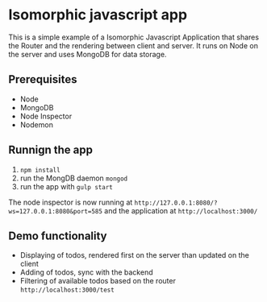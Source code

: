 # Isomorphic javascript app

This is a simple example of a Isomorphic Javascript Application that shares the Router and the rendering between client and server. It runs on Node on the server and uses MongoDB for data storage.

## Prerequisites
- Node
- MongoDB
- Node Inspector
- Nodemon

## Runnign the app
1. ```npm install```
2. run the MongDB daemon ```mongod```
3. run the app with ```gulp start```

The node inspector is now running at ```http://127.0.0.1:8080/?ws=127.0.0.1:8080&port=585``` and the application at ```http://localhost:3000/```

## Demo functionality
- Displaying of todos, rendered first on the server than updated on the client
- Adding of todos, sync with the backend
- Filtering of available todos based on the router ```http://localhost:3000/test```
